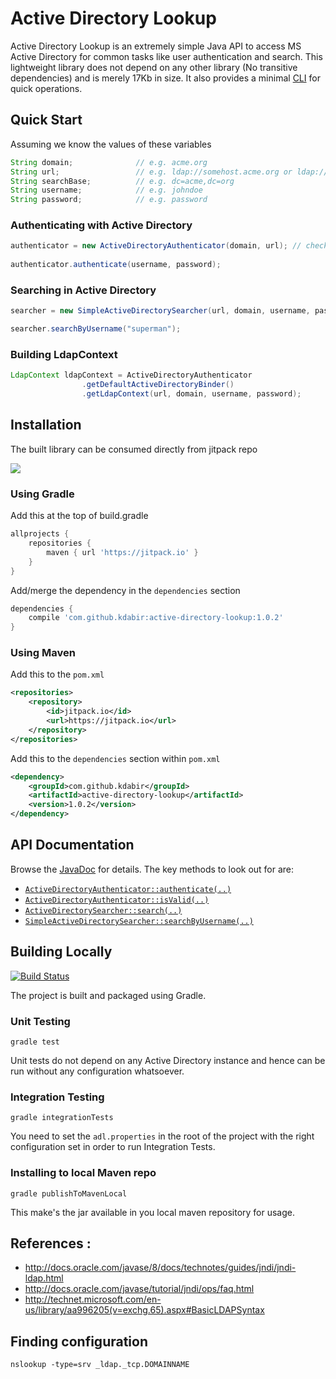 Active Directory Lookup
=======================

Active Directory Lookup is an extremely simple Java API to access MS Active Directory for common tasks like user authentication and search. This lightweight library does not depend on any other library (No transitive dependencies) and is merely 17Kb in size. It also provides a minimal [CLI](https://github.com/kdabir/active-directory-lookup/blob/master/src/main/java/io/github/kdabir/adl/cli/ActiveDirectoryCLI.java) for quick operations.

## Quick Start

Assuming we know the values of these variables 

```java
String domain;              // e.g. acme.org
String url;                 // e.g. ldap://somehost.acme.org or ldap://someotherhost.com
String searchBase;          // e.g. dc=acme,dc=org
String username;            // e.g. johndoe
String password;            // e.g. password
```

### Authenticating with Active Directory

```java
authenticator = new ActiveDirectoryAuthenticator(domain, url); // check out other constructors
    
authenticator.authenticate(username, password);
```

### Searching in Active Directory

```java
searcher = new SimpleActiveDirectorySearcher(url, domain, username, password, searchBase);

searcher.searchByUsername("superman");
```
### Building LdapContext

```java
LdapContext ldapContext = ActiveDirectoryAuthenticator
                .getDefaultActiveDirectoryBinder()
                .getLdapContext(url, domain, username, password);
```

## Installation

The built library can be consumed directly from jitpack repo

[![](https://jitpack.io/v/kdabir/active-directory-lookup.svg)](https://jitpack.io/#kdabir/active-directory-lookup)


### Using Gradle

Add this at the top of build.gradle

```groovy
allprojects {
    repositories {
        maven { url 'https://jitpack.io' }
    }
}
```    
Add/merge the dependency in the `dependencies` section    

```groovy
dependencies {
    compile 'com.github.kdabir:active-directory-lookup:1.0.2'
}
```

### Using Maven

Add this to the `pom.xml`

```xml
<repositories>
    <repository>
        <id>jitpack.io</id>
        <url>https://jitpack.io</url>
    </repository>
</repositories>
```

Add this to the `dependencies` section within `pom.xml`

```xml
<dependency>
    <groupId>com.github.kdabir</groupId>
    <artifactId>active-directory-lookup</artifactId>
    <version>1.0.2</version>
</dependency>
```

## API Documentation

Browse the [JavaDoc](https://jitpack.io/com/github/kdabir/active-directory-lookup/1.0.2/javadoc/) for 
details. The key methods to look out for are: 
  
- [`ActiveDirectoryAuthenticator::authenticate(..)`](https://jitpack.io/com/github/kdabir/active-directory-lookup/1.0.2/javadoc/io/github/kdabir/adl/api/ActiveDirectoryAuthenticator.html#authenticate-java.lang.String-java.lang.String-) 
- [`ActiveDirectoryAuthenticator::isValid(..)`](https://jitpack.io/com/github/kdabir/active-directory-lookup/1.0.2/javadoc/io/github/kdabir/adl/api/ActiveDirectoryAuthenticator.html#isValid-java.lang.String-java.lang.String-)  
- [`ActiveDirectorySearcher::search(..)`](https://jitpack.io/com/github/kdabir/active-directory-lookup/1.0.2/javadoc/io/github/kdabir/adl/api/ActiveDirectorySearcher.html#search-io.github.kdabir.adl.api.filters.SearchFilter-)
- [`SimpleActiveDirectorySearcher::searchByUsername(..)`](https://jitpack.io/com/github/kdabir/active-directory-lookup/1.0.2/javadoc/io/github/kdabir/adl/api/SimpleActiveDirectorySearcher.html#searchByUsername-java.lang.String-)

## Building Locally

[![Build Status](https://travis-ci.org/kdabir/active-directory-lookup.svg)](https://travis-ci.org/kdabir/active-directory-lookup)

The project is built and packaged using Gradle.

### Unit Testing

`gradle test`

Unit tests do not depend on any Active Directory instance and hence can be run without any configuration whatsoever.

### Integration Testing

`gradle integrationTests`

You need to set the `adl.properties` in the root of the project with the right configuration set in order to run Integration
Tests.

### Installing to local Maven repo

`gradle publishToMavenLocal`

This make's the jar available in you local maven repository for usage.


## References :

* http://docs.oracle.com/javase/8/docs/technotes/guides/jndi/jndi-ldap.html
* http://docs.oracle.com/javase/tutorial/jndi/ops/faq.html
* http://technet.microsoft.com/en-us/library/aa996205(v=exchg.65).aspx#BasicLDAPSyntax


## Finding configuration


`nslookup -type=srv _ldap._tcp.DOMAINNAME`

